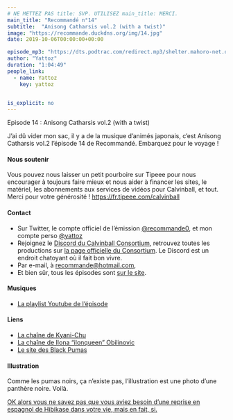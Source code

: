 ```yaml
---
# NE METTEZ PAS title: SVP. UTILISEZ main_title: MERCI.
main_title: "Recommandé n°14"
subtitle:  "Anisong Catharsis vol.2 (with a twist)"
image: "https://recommande.duckdns.org/img/14.jpg"
date: 2019-10-06T00:00:00+00:00

episode_mp3: "https://dts.podtrac.com/redirect.mp3/shelter.mahoro-net.org/~yattoz/recommande/episodes/episode14.mp3"
author: "Yattoz"
duration: "1:04:49"
people_link: 
  - name: Yattoz
    key: yattoz


is_explicit: no
---
```


<PodcastHeader/>

<!-- ECRIRE LA DESCRIPTION DE L'EPISODE SOUS CETTE LIGNE -->


 Episode 14 : Anisong Catharsis vol.2 (with a twist) 

<p>J’ai dû vider mon sac, il y a de la musique d’animés japonais, c’est Anisong Catharsis vol.2 l’épisode 14 de Recommandé. Embarquez pour le voyage !</p>

<h4>Nous soutenir</h4>

<p>Vous pouvez nous laisser un petit pourboire sur Tipeee pour nous encourager à toujours faire mieux et nous aider à financer les sites, le matériel, les abonnements aux services de vidéos pour Calvinball, et tout. Merci pour votre générosité ! <a href="https://fr.tipeee.com/calvinball" rel="nofollow">https://fr.tipeee.com/calvinball</a></p>

<h4>Contact</h4>

<ul>
  <li>Sur Twitter, le compte officiel de l’émission <a href="https://twitter.com/recommande0" rel="nofollow">@recommande0</a>, et mon compte perso <a href="https://twitter.com/yattoz" rel="nofollow">@yattoz</a></li>
  <li>Rejoignez le <a href="https://discord.gg/4RnA9v7" rel="nofollow">Discord du Calvinball Consortium</a>, retrouvez toutes les productions sur <a href="https://calvinballradio.wordpress.com/" rel="nofollow">la page officielle du Consortium</a>. Le Discord est un endroit chatoyant où il fait bon vivre.</li>
  <li>Par e-mail, à <a href="mailto:recommande@hotmail.com" rel="nofollow">recommande@hotmail.com</a>,</li>
  <li>Et bien sûr, tous les épisodes sont <a href="https://recommande.duckdns.org" rel="nofollow">sur le site</a>.</li>
</ul>

<h4>Musiques</h4>

<ul>
  <li><a href="https://www.youtube.com/playlist?list=PLNjXbZkItxtbxO_B29ni0vk_1BXdUcZqY" rel="nofollow">La playlist Youtube de l’épisode</a></li>
</ul>

<h4>Liens</h4>

<ul>
  <li><a href="https://www.youtube.com/user/JandyChuChuTrain" rel="nofollow">La chaîne de Kyani-Chu</a></li>
  <li><a href="https://www.youtube.com/user/ilonqueen" rel="nofollow">La chaîne de Ilona “ilonqueen” Obilinovic</a></li>
  <li><a href="https://www.theblackpumas.com/" rel="nofollow">Le site des Black Pumas</a></li>
</ul>

<h4>Illustration</h4>

<p>Comme les pumas noirs, ça n’existe pas, l’illustration est une photo d’une panthère noire. Voilà.</p>

<p><a href="https://www.youtube.com/watch?v=LEwh5Fibu-s" rel="nofollow">OK alors vous ne savez pas que vous aviez besoin d’une reprise en espagnol de Hibikase dans votre vie, mais en fait, si.</a></p>


